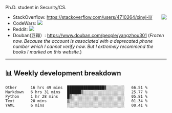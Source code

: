 Ph.D. student in Security/CS.

<img align="right" src="https://github-readme-stats.vercel.app/api?username=li-xin-yi&count_private=true&show_icons=true&hide_title=true&theme=tokyonight" />

- StackOverflow: https://stackoverflow.com/users/4710264/xinyi-li/
- CodeWars: [![](https://www.codewars.com/users/xy-li/badges/micro)](https://www.codewars.com/users/xy-li/)
- Reddit: [![](https://img.shields.io/reddit/user-karma/combined/xy-li?style=social)](https://www.reddit.com/user/xy-li/)
- Douban(豆瓣）: https://www.douban.com/people/yangzhou301  (*Frozen now. Because the account is associated with a deprecated phone number which I cannot verify now. But I extremely recommend the books I marked on this website.*)

---

## 📊 Weekly development breakdown

<!--START_SECTION:waka-->
```text
Other      16 hrs 49 mins  ████████████████▓░░░░░░░░   66.51 % 
Markdown   6 hrs 31 mins   ██████▒░░░░░░░░░░░░░░░░░░   25.77 % 
Python     1 hr 28 mins    █▒░░░░░░░░░░░░░░░░░░░░░░░   05.81 % 
Text       20 mins         ▒░░░░░░░░░░░░░░░░░░░░░░░░   01.34 % 
YAML       6 mins          ░░░░░░░░░░░░░░░░░░░░░░░░░   00.41 % 
```
<!--END_SECTION:waka-->
